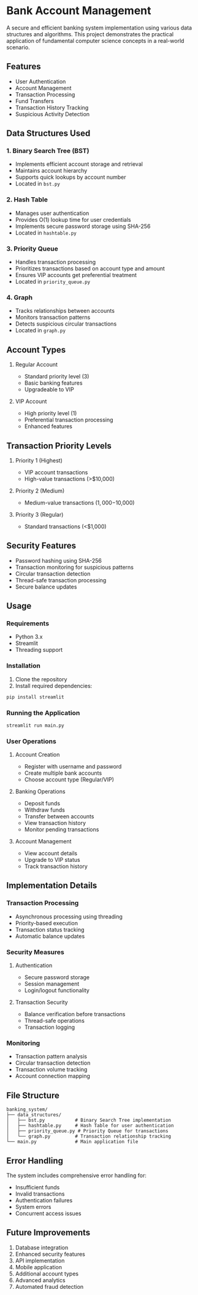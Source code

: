 # Bank Account Management

A secure and efficient banking system implementation using various data structures and algorithms. This project demonstrates the practical application of fundamental computer science concepts in a real-world scenario.

## Features

- User Authentication
- Account Management
- Transaction Processing
- Fund Transfers
- Transaction History Tracking
- Suspicious Activity Detection

## Data Structures Used

### 1. Binary Search Tree (BST)
- Implements efficient account storage and retrieval
- Maintains account hierarchy
- Supports quick lookups by account number
- Located in `bst.py`

### 2. Hash Table
- Manages user authentication
- Provides O(1) lookup time for user credentials
- Implements secure password storage using SHA-256
- Located in `hashtable.py`

### 3. Priority Queue
- Handles transaction processing
- Prioritizes transactions based on account type and amount
- Ensures VIP accounts get preferential treatment
- Located in `priority_queue.py`

### 4. Graph
- Tracks relationships between accounts
- Monitors transaction patterns
- Detects suspicious circular transactions
- Located in `graph.py`

## Account Types

1. Regular Account
   - Standard priority level (3)
   - Basic banking features
   - Upgradeable to VIP

2. VIP Account
   - High priority level (1)
   - Preferential transaction processing
   - Enhanced features

## Transaction Priority Levels

1. Priority 1 (Highest)
   - VIP account transactions
   - High-value transactions (>$10,000)

2. Priority 2 (Medium)
   - Medium-value transactions ($1,000-$10,000)

3. Priority 3 (Regular)
   - Standard transactions (<$1,000)

## Security Features

- Password hashing using SHA-256
- Transaction monitoring for suspicious patterns
- Circular transaction detection
- Thread-safe transaction processing
- Secure balance updates

## Usage

### Requirements
- Python 3.x
- Streamlit
- Threading support

### Installation
1. Clone the repository
2. Install required dependencies:
```bash
pip install streamlit
```

### Running the Application
```bash
streamlit run main.py
```

### User Operations
1. Account Creation
   - Register with username and password
   - Create multiple bank accounts
   - Choose account type (Regular/VIP)

2. Banking Operations
   - Deposit funds
   - Withdraw funds
   - Transfer between accounts
   - View transaction history
   - Monitor pending transactions

3. Account Management
   - View account details
   - Upgrade to VIP status
   - Track transaction history

## Implementation Details

### Transaction Processing
- Asynchronous processing using threading
- Priority-based execution
- Transaction status tracking
- Automatic balance updates

### Security Measures
1. Authentication
   - Secure password storage
   - Session management
   - Login/logout functionality

2. Transaction Security
   - Balance verification before transactions
   - Thread-safe operations
   - Transaction logging

### Monitoring
- Transaction pattern analysis
- Circular transaction detection
- Transaction volume tracking
- Account connection mapping

## File Structure

```
banking_system/
├── data_structures/
│   ├── bst.py           # Binary Search Tree implementation
│   ├── hashtable.py     # Hash Table for user authentication
│   ├── priority_queue.py # Priority Queue for transactions
│   └── graph.py         # Transaction relationship tracking
└── main.py              # Main application file
```


## Error Handling

The system includes comprehensive error handling for:
- Insufficient funds
- Invalid transactions
- Authentication failures
- System errors
- Concurrent access issues

## Future Improvements

1. Database integration
2. Enhanced security features
3. API implementation
4. Mobile application
5. Additional account types
6. Advanced analytics
7. Automated fraud detection